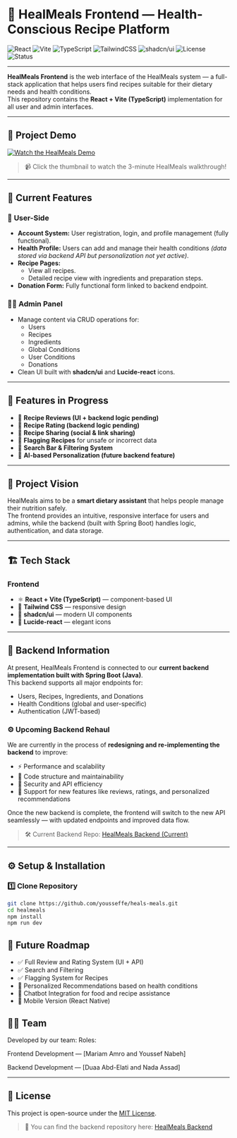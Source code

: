 # 🥗 HealMeals Frontend — Health-Conscious Recipe Platform

![React](https://img.shields.io/badge/Frontend-React-blue?logo=react)
![Vite](https://img.shields.io/badge/Build-Vite-646CFF?logo=vite)
![TypeScript](https://img.shields.io/badge/Language-TypeScript-007ACC?logo=typescript)
![TailwindCSS](https://img.shields.io/badge/Style-TailwindCSS-38B2AC?logo=tailwindcss)
![shadcn/ui](https://img.shields.io/badge/UI-shadcn%2Fui-8B5CF6)
![License](https://img.shields.io/badge/License-MIT-green)
![Status](https://img.shields.io/badge/Status-In%20Development-yellow)

---

**HealMeals Frontend** is the web interface of the HealMeals system — a full-stack application that helps users find recipes suitable for their dietary needs and health conditions.  
This repository contains the **React + Vite (TypeScript)** implementation for all user and admin interfaces.

---

## 🎥 Project Demo

[![Watch the HealMeals Demo](https://img.youtube.com/vi/BUDsvqlEql8/0.jpg)](https://youtu.be/BUDsvqlEql8)
> 📹 Click the thumbnail to watch the 3-minute HealMeals walkthrough!

---

## 🚀 Current Features

### 👤 **User-Side**
- **Account System:** User registration, login, and profile management (fully functional).  
- **Health Profile:** Users can add and manage their health conditions *(data stored via backend API but personalization not yet active)*.  
- **Recipe Pages:**  
  - View all recipes.  
  - Detailed recipe view with ingredients and preparation steps.
- **Donation Form:** Fully functional form linked to backend endpoint. 

### 🧑‍💼 **Admin Panel**
- Manage content via CRUD operations for:  
  - Users  
  - Recipes  
  - Ingredients  
  - Global Conditions  
  - User Conditions  
  - Donations  
- Clean UI built with **shadcn/ui** and **Lucide-react** icons.  

---

## 🧩 Features in Progress
- 🔸 **Recipe Reviews (UI + backend logic pending)**  
- 🔸 **Recipe Rating (backend logic pending)**  
- 🔸 **Recipe Sharing (social & link sharing)**  
- 🔸 **Flagging Recipes** for unsafe or incorrect data  
- 🔸 **Search Bar & Filtering System**  
- 🔸 **AI-based Personalization (future backend feature)**  

---

## 🧠 Project Vision
HealMeals aims to be a **smart dietary assistant** that helps people manage their nutrition safely.  
The frontend provides an intuitive, responsive interface for users and admins, while the backend (built with Spring Boot) handles logic, authentication, and data storage.

---

## 🏗️ Tech Stack

### **Frontend**
- ⚛️ **React + Vite (TypeScript)** — component-based UI  
- 🎨 **Tailwind CSS** — responsive design  
- 🧩 **shadcn/ui** — modern UI components  
- 🧠 **Lucide-react** — elegant icons  

---

## 🔄 Backend Information

At present, HealMeals Frontend is connected to our **current backend implementation built with Spring Boot (Java)**.  
This backend supports all major endpoints for:
- Users, Recipes, Ingredients, and Donations  
- Health Conditions (global and user-specific)  
- Authentication (JWT-based)

### ⚙️ Upcoming Backend Rehaul
We are currently in the process of **redesigning and re-implementing the backend** to improve:
- ⚡ Performance and scalability  
- 🧠 Code structure and maintainability  
- 🔐 Security and API efficiency  
- 🧩 Support for new features like reviews, ratings, and personalized recommendations  

Once the new backend is complete, the frontend will switch to the new API seamlessly — with updated endpoints and improved data flow.

> 🛠️ Current Backend Repo: [HealMeals Backend (Current)](https://github.com/DuaA-A/HealMeals-Backend)  
---

## ⚙️ Setup & Installation

### 1️⃣ Clone Repository
```bash
git clone https://github.com/yousseffe/heals-meals.git
cd healmeals
npm install
npm run dev
```


## 🧪 Future Roadmap

- ✅ Full Review and Rating System (UI + API)
- ✅ Search and Filtering
- ✅ Flagging System for Recipes
- 🔄 Personalized Recommendations based on health conditions
- 🔄 Chatbot Integration for food and recipe assistance
- 🔄 Mobile Version (React Native)

## 👩‍💻 Team

Developed by our team:
Roles:

Frontend Development — [Mariam Amro and Youssef Nabeh]

Backend Development — [Duaa Abd-Elati and Nada Assad]

---
## 🧾 License
This project is open-source under the [MIT License](LICENSE).

> 🔗 You can find the backend repository here: [HealMeals Backend](https://github.com/DuaA-A/HealMeals-Backend)

